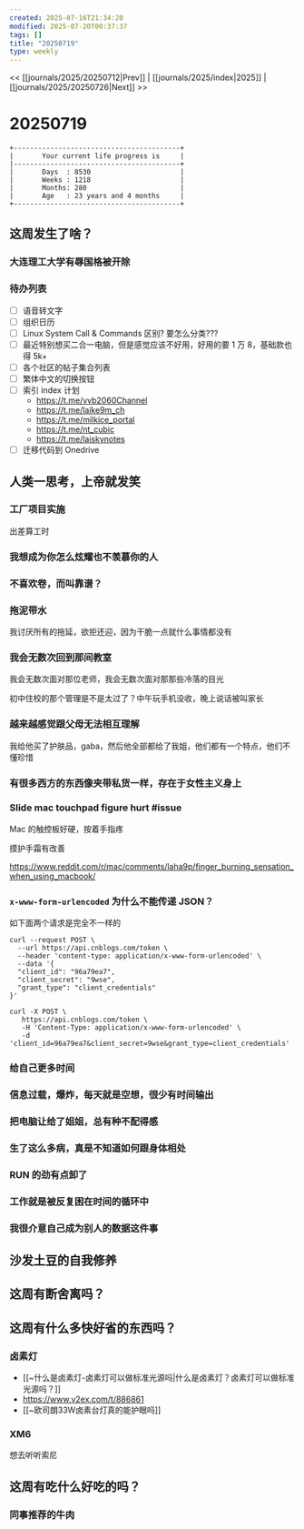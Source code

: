 ```yaml
---
created: 2025-07-16T21:34:20
modified: 2025-07-20T00:37:37
tags: []
title: "20250719"
type: weekly
---
```


<< [[journals/2025/20250712|Prev]] | [[journals/2025/index|2025]] | [[journals/2025/20250726|Next]] >>

# 20250719

```shell
+-----------------------------------------+
|       Your current life progress is     |
|-----------------------------------------+
|       Days  : 8530                      |
|       Weeks : 1218                      |
|       Months: 280                       |
|       Age   : 23 years and 4 months     |
+-----------------------------------------+
```

## 这周发生了啥？

### 大连理工大学有辱国格被开除

### 待办列表

- [ ] 语音转文字
- [ ] 组织日历
- [ ] Linux System Call & Commands 区别? 要怎么分类???
- [ ] 最近特别想买二合一电脑，但是感觉应该不好用，好用的要 1 万 8，基础款也得 5k+
- [ ] 各个社区的帖子集合列表
- [ ] 繁体中文的切换按钮
- [ ] 索引 index 计划
	- https://t.me/vvb2060Channel
	- https://t.me/laike9m_ch
	- https://t.me/milkice_portal
	- https://t.me/nt_cubic
	- https://t.me/laiskynotes
- [ ] 迁移代码到 Onedrive

## 人类一思考，上帝就发笑

### 工厂项目实施

出差算工时

### 我想成为你怎么炫耀也不羡慕你的人

### 不喜欢卷，而叫靠谱？

### 拖泥带水

我讨厌所有的拖延，欲拒还迎，因为干脆一点就什么事情都没有

### 我会无数次回到那间教室

我会无数次面对那位老师，我会无数次面对那那些冷落的目光

初中住校的那个管理是不是太过了？中午玩手机没收，晚上说话被叫家长

### 越来越感觉跟父母无法相互理解

我给他买了护肤品，gaba，然后他全部都给了我姐，他们都有一个特点，他们不懂珍惜

### 有很多西方的东西像夹带私货一样，存在于女性主义身上

### Slide mac touchpad figure hurt #issue

Mac 的触控板好硬，按着手指疼

摸护手霜有改善

https://www.reddit.com/r/mac/comments/laha9p/finger_burning_sensation_when_using_macbook/

### `x-www-form-urlencoded` 为什么不能传递 JSON？

如下面两个请求是完全不一样的

```shell
curl --request POST \
  --url https://api.cnblogs.com/token \
  --header 'content-type: application/x-www-form-urlencoded' \
  --data '{
  "client_id": "96a79ea7",
  "client_secret": "9wse",
  "grant_type": "client_credentials"
}'
```

```shell
curl -X POST \                                                             
   https://api.cnblogs.com/token \
   -H 'Content-Type: application/x-www-form-urlencoded' \
   -d 'client_id=96a79ea7&client_secret=9wse&grant_type=client_credentials'
```

### 给自己更多时间

### 信息过载，爆炸，每天就是空想，很少有时间输出

### 把电脑让给了姐姐，总有种不配得感

### 生了这么多病，真是不知道如何跟身体相处

### RUN 的劲有点卸了

### 工作就是被反复困在时间的循环中

### 我很介意自己成为别人的数据这件事

## 沙发土豆的自我修养

## 这周有断舍离吗？

## 这周有什么多快好省的东西吗？

### 卤素灯

- [[~什么是卤素灯-卤素灯可以做标准光源吗|什么是卤素灯？卤素灯可以做标准光源吗？]]
- https://www.v2ex.com/t/886861
- [[~欧司朗33W卤素台灯真的能护眼吗]]

### XM6

想去听听索尼

## 这周有吃什么好吃的吗？

### 同事推荐的牛肉
